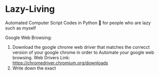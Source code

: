 # Lazy-Living
Automated Computer Script Codes in Python 🐍 for people who are lazy such as myself


Google Web Browsing:
  1) Download the google chrome web driver that matches the correcct version of your google chrome in order to Automate your google web browsing. Web Drivers Link: https://chromedriver.chromium.org/downloads
  2) Write down the exact 
